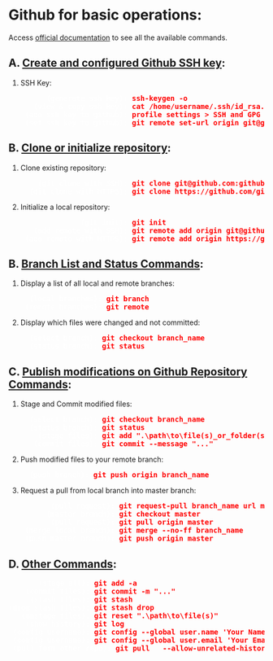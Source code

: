 # Github for basic operations:

Access [official documentation](https://education.github.com/git-cheat-sheet-education.pdf "Github Cheat Sheet") to see all the available commands.

## A. <u>Create and configured Github SSH key</u>:

1. SSH Key:

    <span style="color:red; font-weight:bold;">
        <pre>
    <span style="color:white; font-weight:normal;">     (generate ssh key):</span> ssh-keygen -o
    <span style="color:white; font-weight:normal;">  (view & copy ssh key):</span> cat /home/username/.ssh/id_rsa.pub
    <span style="color:white; font-weight:normal;">(add ssh key to github):</span> profile settings > SSH and GPG key > New SSH key
    <span style="color:white; font-weight:normal;">(set ssh key to github):</span> git remote set-url origin git@github.com:username/repository_name.git</pre>
    </span>

## B. <u>Clone or initialize repository</u>:

1. Clone existing repository:

    <span style="color:red; font-weight:bold;">
        <pre>
    <span style="color:white; font-weight:normal;">   (git clone with SSH):</span> git clone git@github.com:github_username/repository_name.git
    <span style="color:white; font-weight:normal;"> (git clone with HTTPS):</span> git clone https://github.com/github_username/repository_name.git</pre>
    </span>

2. Initialize a local repository:

    <span style="color:red; font-weight:bold;">
        <pre>
    <span style="color:white; font-weight:normal;">             (git init):</span> git init
    <span style="color:white; font-weight:normal;">  (add remote with SSH):</span> git remote add origin git@github.com:github_username/repository_name.git
    <span style="color:white; font-weight:normal;">(add remote with HTTPS):</span> git remote add origin https://github.com/github_username/repository_name.git</pre>
    </span>

## B. <u>Branch List and Status Commands</u>:

1. Display a list of all local and remote branches:
   
    <span style="color:red; font-weight:bold;">
        <pre>
    <span style="color:white; font-weight:normal;"> (local branches):</span> git branch
    <span style="color:white; font-weight:normal;">(remote branches):</span> git remote</pre>
    </span>

2. Display which files were changed and not committed: 

    <span style="color:red; font-weight:bold;">
        <pre>
    <span style="color:white; font-weight:normal;"> (select branch):</span> git checkout branch_name
    <span style="color:white; font-weight:normal;"> (status branch):</span> git status</pre>
    </span>

## C. <u>Publish modifications on Github Repository Commands</u>:

1. Stage and Commit modified files:

    <span style="color:red; font-weight:bold;">
        <pre>
    <span style="color:white; font-weight:normal;"> (select branch):</span> git checkout branch_name
    <span style="color:white; font-weight:normal;"> (status branch):</span> git status
    <span style="color:white; font-weight:normal;">   (stage files):</span> git add ".\path\to\file(s)_or_folder(s)"
    <span style="color:white; font-weight:normal;">  (commit files):</span> git commit --message "..."</pre>
    </span>

2. Push modified files to your remote branch: 

    <span style="color:red; font-weight:bold;">
        <pre>
    <span style="color:white; font-weight:normal;"> (push branch):</span> git push origin branch_name</pre>
    </span>

3. Request a pull from local branch into master branch:

    <span style="color:red; font-weight:bold;">
        <pre>
    <span style="color:white; font-weight:normal;">      (pull request):</span> git request-pull branch_name url master
    <span style="color:white; font-weight:normal;">     (master branch):</span> git checkout master
    <span style="color:white; font-weight:normal;">      (pull request):</span> git pull origin master
    <span style="color:white; font-weight:normal;">(merge local branch):</span> git merge --no-ff branch_name
    <span style="color:white; font-weight:normal;">(push master branch):</span> git push origin master</pre>
    </span>

## D. <u>Other Commands</u>:

<span style="color:red; font-weight:bold;">
    <pre>
<span style="color:white; font-weight:normal;">       (stage all):</span> git add -a
<span style="color:white; font-weight:normal;">    (commit files):</span> git commit -m "..."
<span style="color:white; font-weight:normal;">     (stash files):</span> git stash
<span style="color:white; font-weight:normal;">(drop stash files):</span> git stash drop
<span style="color:white; font-weight:normal;">   (unstage files):</span> git reset ".\path\to\file(s)"
<span style="color:white; font-weight:normal;">    (show history):</span> git log
<span style="color:white; font-weight:normal;"> (config username):</span> git config --global user.name 'Your Name'
<span style="color:white; font-weight:normal;"> (config username):</span> git config --global user.email 'Your Email'
<span style="color:white; font-weight:normal;"> (pull form other repo):</span> git pull <git_url> <branch> --allow-unrelated-histories</pre>
</span>